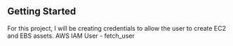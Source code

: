 ## Getting Started
For this project, I will be creating credentials to allow the user to create EC2 and EBS assets.
AWS IAM User - fetch_user